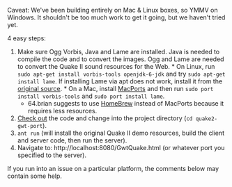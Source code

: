 Caveat: We've been building entirely on Mac & Linux boxes, so YMMV on Windows. It shouldn't be too much work to get it going, but we haven't tried yet.

4 easy steps:
  1. Make sure Ogg Vorbis, Java and Lame are installed. Java is needed to compile the code and to convert the images. Ogg and Lame are needed to convert the Quake II sound resources for the Web.
    * On Linux, run ` sudo apt-get install vorbis-tools openjdk-6-jdk ` and try ` sudo apt-get install lame `. If installing Lame via apt does not work, install it from the [original source](http://lame.sourceforge.net/download.php).
    * On a Mac, install [MacPorts](http://www.macports.org/) and then run ` sudo port install vorbis-tools ` and ` sudo port install lame `.
      * 64.brian suggests to use [HomeBrew](http://mxcl.github.com/homebrew/) instead of MacPorts because it requires less resources.
  1. [Check out](http://code.google.com/p/quake2-gwt-port/source/checkout) the code and change into the project directory (` cd quake2-gwt-port `).
  1. ` ant run ` (will install the original Quake II demo resources, build the client and server code, then run the server).
  1. Navigate to: http://localhost:8080/GwtQuake.html (or whatever port you specified to the server).

If you run into an issue on a particular platform, the comments below may contain some help.